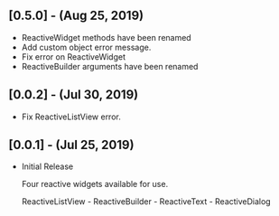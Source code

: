 
## [0.5.0] - (Aug 25, 2019)

* ReactiveWidget methods have been renamed
* Add custom object error message.
* Fix error on ReactiveWidget
* ReactiveBuilder arguments have been renamed

## [0.0.2] - (Jul 30, 2019)

* Fix ReactiveListView error.

## [0.0.1] - (Jul 25, 2019)

* Initial Release
  
  Four reactive widgets available for use.

    ReactiveListView - ReactiveBuilder - ReactiveText - ReactiveDialog

